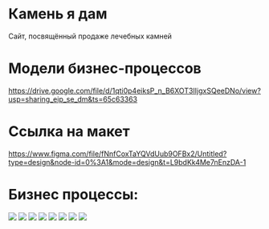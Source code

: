 # Камень я дам
Сайт, посвящённый продаже лечебных камней


# Модели бизнес-процессов 
https://drive.google.com/file/d/1qti0p4eiksP_n_B6XOT3IIjgxSQeeDNo/view?usp=sharing_eip_se_dm&ts=65c63363 

# Ссылка на макет
https://www.figma.com/file/fNnfCoxTaYQVdUub9OFBx2/Untitled?type=design&node-id=0%3A1&mode=design&t=L9bdKk4Me7nEnzDA-1

# Бизнес процессы:
![](BuisnessPerocess/Снимок1.png)
![](BuisnessPerocess/Снимок2.png)
![](BuisnessPerocess/Снимок3.png)
![](BuisnessPerocess/Снимок4.png)
![](BuisnessPerocess/Снимок5.png)
![](BuisnessPerocess/Снимок6.png)
![](BuisnessPerocess/Снимок7.png)
![](BuisnessPerocess/Снимок8.png)
